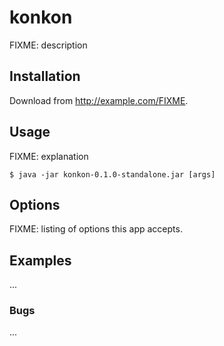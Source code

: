 # konkon

FIXME: description

## Installation

Download from http://example.com/FIXME.

## Usage

FIXME: explanation

    $ java -jar konkon-0.1.0-standalone.jar [args]

## Options

FIXME: listing of options this app accepts.

## Examples

...

### Bugs

...

